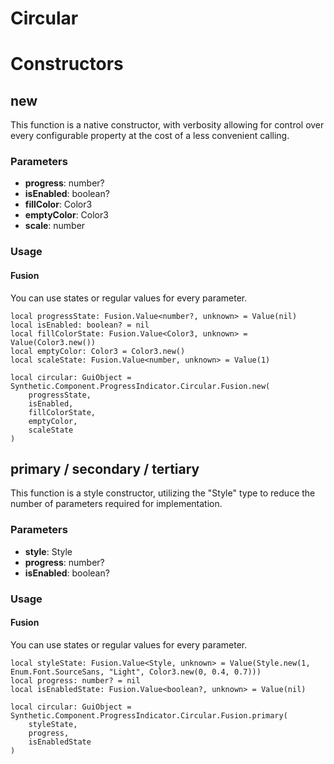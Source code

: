 # Circular


# Constructors


## new
This function is a native constructor, with verbosity allowing for control over every configurable property at the cost of a less convenient calling.

### Parameters
- **progress**: number?
- **isEnabled**: boolean?
- **fillColor**: Color3
- **emptyColor**: Color3
- **scale**: number


### Usage

#### Fusion
You can use states or regular values for every parameter.
```luau
local progressState: Fusion.Value<number?, unknown> = Value(nil)
local isEnabled: boolean? = nil
local fillColorState: Fusion.Value<Color3, unknown> = Value(Color3.new())
local emptyColor: Color3 = Color3.new()
local scaleState: Fusion.Value<number, unknown> = Value(1)

local circular: GuiObject = Synthetic.Component.ProgressIndicator.Circular.Fusion.new(
	progressState,
	isEnabled,
	fillColorState,
	emptyColor,
	scaleState
)
```
## primary / secondary / tertiary
This function is a style constructor, utilizing the "Style" type to reduce the number of parameters required for implementation.

### Parameters
- **style**: Style
- **progress**: number?
- **isEnabled**: boolean?


### Usage

#### Fusion
You can use states or regular values for every parameter.
```luau
local styleState: Fusion.Value<Style, unknown> = Value(Style.new(1, Enum.Font.SourceSans, "Light", Color3.new(0, 0.4, 0.7)))
local progress: number? = nil
local isEnabledState: Fusion.Value<boolean?, unknown> = Value(nil)

local circular: GuiObject = Synthetic.Component.ProgressIndicator.Circular.Fusion.primary(
	styleState,
	progress,
	isEnabledState
)
```